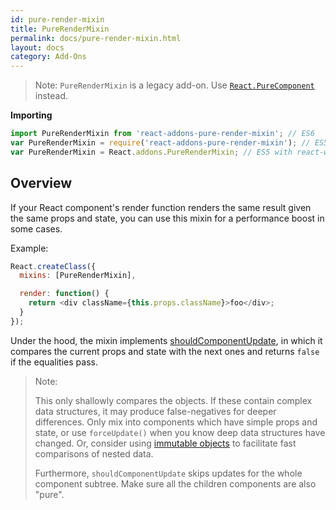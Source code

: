 ```yaml
---
id: pure-render-mixin
title: PureRenderMixin
permalink: docs/pure-render-mixin.html
layout: docs
category: Add-Ons
---
```


> Note:
> `PureRenderMixin` is a legacy add-on. Use [`React.PureComponent`](/react/docs/react-api.html#react.purecomponent) instead.

**Importing**

```javascript
import PureRenderMixin from 'react-addons-pure-render-mixin'; // ES6
var PureRenderMixin = require('react-addons-pure-render-mixin'); // ES5 with npm
var PureRenderMixin = React.addons.PureRenderMixin; // ES5 with react-with-addons.js
```

## Overview

If your React component's render function renders the same result given the same props and state, you can use this mixin for a performance boost in some cases.

Example:

```js
React.createClass({
  mixins: [PureRenderMixin],

  render: function() {
    return <div className={this.props.className}>foo</div>;
  }
});
```

Under the hood, the mixin implements [shouldComponentUpdate](/react/docs/component-specs.html#updating-shouldcomponentupdate), in which it compares the current props and state with the next ones and returns `false` if the equalities pass.

> Note:
>
> This only shallowly compares the objects. If these contain complex data structures, it may produce false-negatives for deeper differences. Only mix into components which have simple props and state, or use `forceUpdate()` when you know deep data structures have changed. Or, consider using [immutable objects](https://facebook.github.io/immutable-js/) to facilitate fast comparisons of nested data.
>
> Furthermore, `shouldComponentUpdate` skips updates for the whole component subtree. Make sure all the children components are also "pure".
